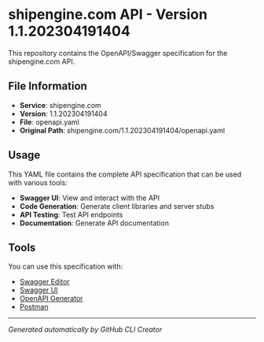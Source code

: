 # shipengine.com API - Version 1.1.202304191404

This repository contains the OpenAPI/Swagger specification for the shipengine.com API.

## File Information

- **Service**: shipengine.com
- **Version**: 1.1.202304191404
- **File**: openapi.yaml
- **Original Path**: shipengine.com/1.1.202304191404/openapi.yaml

## Usage

This YAML file contains the complete API specification that can be used with various tools:

- **Swagger UI**: View and interact with the API
- **Code Generation**: Generate client libraries and server stubs
- **API Testing**: Test API endpoints
- **Documentation**: Generate API documentation

## Tools

You can use this specification with:

- [Swagger Editor](https://editor.swagger.io/)
- [Swagger UI](https://swagger.io/tools/swagger-ui/)
- [OpenAPI Generator](https://openapi-generator.tech/)
- [Postman](https://www.postman.com/)

---

*Generated automatically by GitHub CLI Creator*
